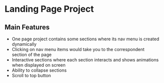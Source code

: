 # Landing Page Project

## Main Features

* One page project contains some sections where its nav menu is created dynamically 
* Clicking on nav menu items would take you to the correspondent section of the page
* Interactive sections where each section interacts and shows animations when displayed on screen
* Ability to collapse sections
* Scroll to top button
